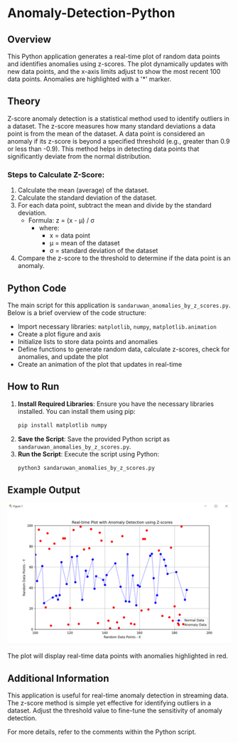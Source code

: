 # Anomaly-Detection-Python
## Overview

This Python application generates a real-time plot of random data points and identifies anomalies using z-scores. The plot dynamically updates with new data points, and the x-axis limits adjust to show the most recent 100 data points. Anomalies are highlighted with a '*' marker.

## Theory

Z-score anomaly detection is a statistical method used to identify outliers in a dataset. The z-score measures how many standard deviations a data point is from the mean of the dataset. A data point is considered an anomaly if its z-score is beyond a specified threshold (e.g., greater than 0.9 or less than -0.9). This method helps in detecting data points that significantly deviate from the normal distribution.

### Steps to Calculate Z-Score:
1. Calculate the mean (average) of the dataset.
2. Calculate the standard deviation of the dataset.
3. For each data point, subtract the mean and divide by the standard deviation.
    - Formula: z = (x - μ) / σ
      - where:
         - x = data point
         - μ = mean of the dataset
         - σ = standard deviation of the dataset
4. Compare the z-score to the threshold to determine if the data point is an anomaly.

## Python Code

The main script for this application is `sandaruwan_anomalies_by_z_scores.py`. Below is a brief overview of the code structure:

- Import necessary libraries: `matplotlib`, `numpy`, `matplotlib.animation`
- Create a plot figure and axis
- Initialize lists to store data points and anomalies
- Define functions to generate random data, calculate z-scores, check for anomalies, and update the plot
- Create an animation of the plot that updates in real-time

## How to Run

1. **Install Required Libraries**: Ensure you have the necessary libraries installed. You can install them using pip:
    ```bash
    pip install matplotlib numpy
    ```
2. **Save the Script**: Save the provided Python script as `sandaruwan_anomalies_by_z_scores.py`.
3. **Run the Script**: Execute the script using Python:
    ```bash
    python3 sandaruwan_anomalies_by_z_scores.py
    ```

## Example Output

![Example Output](images/Capture.PNG)

The plot will display real-time data points with anomalies highlighted in red.

## Additional Information

This application is useful for real-time anomaly detection in streaming data. The z-score method is simple yet effective for identifying outliers in a dataset. Adjust the threshold value to fine-tune the sensitivity of anomaly detection.

For more details, refer to the comments within the Python script.
